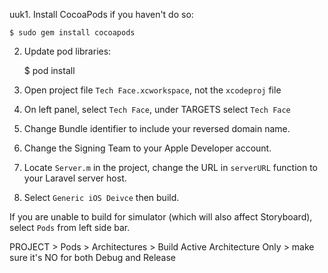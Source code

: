 uuk1. Install CocoaPods if you haven't do so:

    $ sudo gem install cocoapods

2. Update pod libraries:

    $ pod install

3. Open project file `Tech Face.xcworkspace`, not the `xcodeproj` file

4. On left panel, select `Tech Face`, under TARGETS select `Tech Face`

5. Change Bundle identifier to include your reversed domain name.

6. Change the Signing Team to your Apple Developer account.

7. Locate `Server.m` in the project, change the URL in `serverURL` function to your Laravel server host.

8. Select `Generic iOS Deivce` then build.

If you are unable to build for simulator (which will also affect Storyboard), select `Pods` from left side bar.

PROJECT > Pods > Architectures > Build Active Architecture Only > make sure it's NO for both Debug and Release
